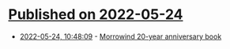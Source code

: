 # [Published on 2022-05-24](index.md)

* [2022-05-24, 10:48:09](https://news.ycombinator.com/item?id=31490348) - [Morrowind 20-year anniversary book](https://mw.thenet.sk/)
